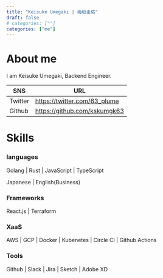 ```yaml
---
title: "Keisuke Umegaki | 梅垣圭佑"
draft: false
# categories: [""]
categories: ["me"]
---
```


# About me

I am Keisuke Umegaki, Backend Engineer.

|SNS|URL|
|-|-|
|Twitter|https://twitter.com/63_plume|
|Github|https://github.com/kskumgk63|

# Skills

### languages

Golang | Rust | JavaScript | TypeScript

Japanese | English(Business)

### Frameworks

React.js | Terraform

### XaaS

AWS | GCP | Docker | Kubenetes | Circle CI | Github Actions

### Tools

Github | Slack | Jira | Sketch | Adobe XD
